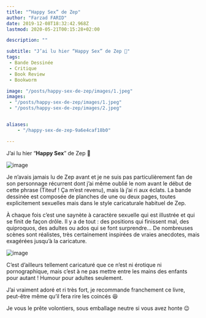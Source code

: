 ```yaml
---
title: "“Happy Sex” de Zep"
author: "Farzad FARID"
date: 2019-12-08T18:32:42.968Z
lastmod: 2020-05-21T00:15:28+02:00

description: ""

subtitle: "J’ai lu hier “Happy Sex” de Zep 🍆"
tags:
 - Bande Dessinée
 - Critique
 - Book Review
 - Bookworm

image: "/posts/happy-sex-de-zep/images/1.jpeg" 
images:
 - "/posts/happy-sex-de-zep/images/1.jpeg"
 - "/posts/happy-sex-de-zep/images/2.jpeg"


aliases:
    - "/happy-sex-de-zep-9a6e4caf18b0"

---
```


J’ai lu hier “**Happy Sex**” de Zep 🍆




![image](/posts/happy-sex-de-zep/images/1.jpeg#layoutTextWidth)



Je n’avais jamais lu de Zep avant et je ne suis pas particulièrement fan de son personnage récurrent dont j’ai même oublié le nom avant le début de cette phrase (Titeuf ! Ça m’est revenu), mais là j’ai ri aux éclats. La bande dessinée est composée de planches de une ou deux pages, toutes explicitement sexuelles mais dans le style caricaturale habituel de Zep.

À chaque fois c’est une saynète à caractère sexuelle qui est illustrée et qui se finit de façon drôle. Il y a de tout : des positions qui finissent mal, des quiproquos, des adultes ou ados qui se font surprendre… De nombreuses scènes sont réalistes, très certainement inspirées de vraies anecdotes, mais exagérées jusqu’à la caricature.




![image](/posts/happy-sex-de-zep/images/2.jpeg#layoutTextWidth)



C’est d’ailleurs tellement caricaturé que ce n’est ni érotique ni pornographique, mais c’est à ne pas mettre entre les mains des enfants pour autant ! Humour pour adultes seulement.

J’ai vraiment adoré et ri très fort, je recommande franchement ce livre, peut-être même qu’il fera rire les coincés 😆

Je vous le prête volontiers, sous emballage neutre si vous avez honte 😉
